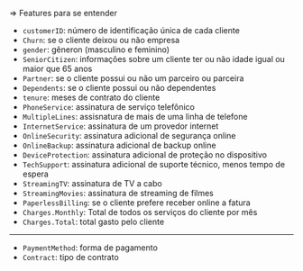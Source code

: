 => Features para se entender

* `customerID`: número de identificação única de cada cliente
* `Churn`: se o cliente deixou ou não empresa 
* `gender`: gêneron (masculino e feminino) 
* `SeniorCitizen`: informações sobre um cliente ter ou não idade igual ou maior que 65 anos 
* `Partner`:  se o cliente possui ou não um parceiro ou parceira
* `Dependents`: se o cliente possui ou não dependentes
* `tenure`:  meses de contrato do cliente
* `PhoneService`: assinatura de serviço telefônico
* `MultipleLines`: assisnatura de mais de uma linha de telefone 
* `InternetService`: assinatura de um provedor internet 
* `OnlineSecurity`: assinatura adicional de segurança online 
* `OnlineBackup`: assinatura adicional de backup online 
* `DeviceProtection`: assinatura adicional de proteção no dispositivo 
* `TechSupport`: assinatura adicional de suporte técnico, menos tempo de espera
* `StreamingTV`: assinatura de TV a cabo 
* `StreamingMovies`: assinatura de streaming de filmes 
* `PaperlessBilling`: se o cliente prefere receber online a fatura
* `Charges.Monthly`: Total de todos os serviços do cliente por mês
* `Charges.Total`: total gasto pelo cliente
-------------------------------------------------------
* `PaymentMethod`: forma de pagamento
* `Contract`: tipo de contrato